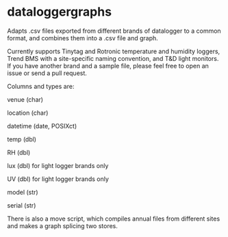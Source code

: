 # dataloggergraphs
Adapts .csv files exported from different brands of datalogger to a common format, and combines them into a .csv file and graph.

Currently supports Tinytag and Rotronic temperature and humidity loggers, Trend BMS with a site-specific naming convention, and T&D light monitors.
If you have another brand and a sample file, please feel free to open an issue or send a pull request.

Columns and types are:

venue     (char)

location  (char)

datetime  (date, POSIXct)

temp      (dbl)

RH        (dbl)

lux      (dbl) for light logger brands only

UV        (dbl) for light logger brands only

model     (str)

serial    (str)

There is also a move script, which compiles annual files from different sites and makes a graph splicing two stores.
